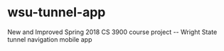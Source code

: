 # wsu-tunnel-app
New and Improved
Spring 2018 CS 3900 course project -- Wright State tunnel navigation mobile app
